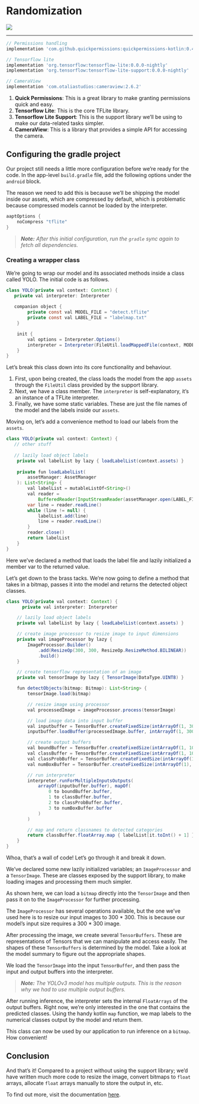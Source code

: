 # Randomization 
![](https://miro.medium.com/max/2400/1*xjsEPItNww_khr8o2me-xg.png)

<hr />

```gradle
// Permissions handling
implementation 'com.github.quickpermissions:quickpermissions-kotlin:0.4.0'

// Tensorflow lite
implementation 'org.tensorflow:tensorflow-lite:0.0.0-nightly'
implementation 'org.tensorflow:tensorflow-lite-support:0.0.0-nightly'

// CameraView
implementation 'com.otaliastudios:cameraview:2.6.2'
```

1. **Quick Permissions**: This is a great library to make granting permissions quick and easy.
2. **Tensorflow Lite**: This is the core TFLite library.
3. **Tensorflow Lite Support**: This is the support library we’ll be using to make our data-related tasks simpler.
4. **CameraView**: This is a library that provides a simple API for accessing the camera.

## Configuring the gradle project

Our project still needs a little more configuration before we’re ready for the code. In the app-level `build.gradle` file, add the following options under the `android` block.

The reason we need to add this is because we’ll be shipping the model inside our assets, which are compressed by default, which is problematic because compressed models cannot be loaded by the interpreter.

```gradle
aaptOptions {
    noCompress "tflite"
}
```

> _**Note:** After this initial configuration, run the `gradle` sync again to fetch all dependencies._


### Creating a wrapper class
We’re going to wrap our model and its associated methods inside a class called YOLO. The initial code is as follows.

```java
class YOLO(private val context: Context) {
   private val interpreter: Interpreter
      
   companion object {
        private const val MODEL_FILE = "detect.tflite"
        private const val LABEL_FILE = "labelmap.txt"
    }

    init {
        val options = Interpreter.Options()
        interpreter = Interpreter(FileUtil.loadMappedFile(context, MODEL_FILE), options)
    }
}
```

Let’s break this class down into its core functionality and behaviour.

1. First, upon being created, the class loads the model from the app `assets` through the `FileUtil` class provided by the support library.
2. Next, we have a class member. The `interpreter` is self-explanatory, it’s an instance of a TFLite interpreter.
3. Finally, we have some static variables. These are just the file names of the model and the labels inside our `assets`.

Moving on, let’s add a convenience method to load our labels from the `assets`.

```java
class YOLO(private val context: Context) {
   // other stuff
    
   // lazily load object labels
    private val labelList by lazy { loadLabelList(context.assets) }
    
    private fun loadLabelList(
        assetManager: AssetManager
    ): List<String> {
        val labelList = mutableListOf<String>()
        val reader =
            BufferedReader(InputStreamReader(assetManager.open(LABEL_FILE)))
        var line = reader.readLine()
        while (line != null) {
            labelList.add(line)
            line = reader.readLine()
        }
        reader.close()
        return labelList
    }
}
```

Here we’ve declared a method that loads the label file and lazily initialized a member var to the returned value.

Let’s get down to the brass tacks. We’re now going to define a method that takes in a bitmap, passes it into the model and returns the detected object classes.

```java
class YOLO(private val context: Context) {
      private val interpreter: Interpreter

    // lazily load object labels
    private val labelList by lazy { loadLabelList(context.assets) }

    // create image processor to resize image to input dimensions
    private val imageProcessor by lazy {
        ImageProcessor.Builder()
            .add(ResizeOp(300, 300, ResizeOp.ResizeMethod.BILINEAR))
            .build()
    }

    // create tensorflow representation of an image
    private val tensorImage by lazy { TensorImage(DataType.UINT8) }

    fun detectObjects(bitmap: Bitmap): List<String> {
        tensorImage.load(bitmap)

        // resize image using processor
        val processedImage = imageProcessor.process(tensorImage)

        // load image data into input buffer
        val inputbuffer = TensorBuffer.createFixedSize(intArrayOf(1, 300, 300, 3), DataType.UINT8)
        inputbuffer.loadBuffer(processedImage.buffer, intArrayOf(1, 300, 300, 3))

        // create output buffers
        val boundBuffer = TensorBuffer.createFixedSize(intArrayOf(1, 10, 4), DataType.FLOAT32)
        val classBuffer = TensorBuffer.createFixedSize(intArrayOf(1, 10), DataType.FLOAT32)
        val classProbBuffer = TensorBuffer.createFixedSize(intArrayOf(1, 10), DataType.FLOAT32)
        val numBoxBuffer = TensorBuffer.createFixedSize(intArrayOf(1), DataType.FLOAT32)

        // run interpreter
        interpreter.runForMultipleInputsOutputs(
            arrayOf(inputbuffer.buffer), mapOf(
                0 to boundBuffer.buffer,
                1 to classBuffer.buffer,
                2 to classProbBuffer.buffer,
                3 to numBoxBuffer.buffer
            )
        )

        // map and return classnames to detected categories
        return classBuffer.floatArray.map { labelList[it.toInt() + 1] }
    }
}
```

Whoa, that’s a wall of code! Let’s go through it and break it down.

We’ve declared some new lazily initialized variables; an `ImageProcessor` and a `TensorImage`. These are classes exposed by the support library, to make loading images and processing them much simpler.

As shown here, we can load a `bitmap` directly into the `TensorImage` and then pass it on to the `ImageProcessor` for further processing.

The `ImageProcessor` has several operations available, but the one we’ve used here is to resize our input images to 300 * 300. This is because our model’s input size requires a 300 * 300 image.

After processing the image, we create several `TensorBuffers`. These are representations of Tensors that we can manipulate and access easily. The shapes of these `TensorBuffers` is determined by the model. Take a look at the model summary to figure out the appropriate shapes.

We load the `TensorImage` into the input `TensorBuffer`, and then pass the input and output buffers into the interpreter.

> _**Note:** The YOLOv3 model has multiple outputs. This is the reason why we had to use multiple output buffers._

After running inference, the interpreter sets the internal `FloatArrays` of the output buffers. Right now, we’re only interested in the one that contains the predicted classes. Using the handy kotlin `map` function, we map labels to the numerical classes output by the model and return them.

This class can now be used by our application to run inference on a `bitmap`. How convenient!

## Conclusion
And that’s it! Compared to a project without using the support library; we’d have written much more code to resize the image, convert bitmaps to `float` arrays, allocate `float` arrays manually to store the output in, etc.

To find out more, visit the documentation [here](https://www.tensorflow.org/lite/inference_with_metadata/lite_support).
